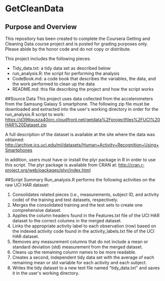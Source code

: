 # GetCleanData

## Purpose and Overview
This repository has been created to complete the Coursera Getting and Cleaning Data course project and is posted for grading purposes only.  Please abide by the honor code and do not copy or distribute.

This project includes the following pieces:
* Tidy_data.txt:  a tidy data set as described below
* run_analysis.R: the script for performing the analysis
* CodeBook.md: a code book that describes the variables, the data, and the work performed to clean up the data
* README.md: this file describing the project and how the script works

##Source Data
This project uses data collected from the accelerometers from the Samsung Galaxy S smartphone.  The following zip file must be downloaded and extracted into the user's working directory in order for the run_analysis.R script to work: 
https://d396qusza40orc.cloudfront.net/getdata%2Fprojectfiles%2FUCI%20HAR%20Dataset.zip 

A full description of the dataset is available at the site where the data was obtained: 
http://archive.ics.uci.edu/ml/datasets/Human+Activity+Recognition+Using+Smartphones 

In addition, users must have or install the plyr package in R in order to use this script.  The plyr package is available from CRAN at:
http://cran.r-project.org/web/packages/plyr/index.html

##Script Summary
Run_analysis.R performs the following activities on the raw UCI HAR dataset:

1. Consolidates related pieces (i.e., measurements, subject ID, and activity code) of the training and test datasets, respectively. 
2. Merges the consolidated training and the test sets to create one comprehensive dataset.
3. Applies the column headers found in the Features.txt file of the UCI HAR dataset to the correct columns in the merged dataset.
4. Links the appropriate activity label to each observation (row) based on the indexed activity code found in the activity_labels.txt file of the UCI HAR dataset.
5. Removes any measurement columns that do not include a mean or standard deviation (std) measurement from the merged dataset.
6. Cleans up the remaining column names to be more readable.
7. Creates a second, independent tidy data set with the average of each remaining mean or std variable for each activity and each subject.
8. Writes the tidy dataset to a new text file named "tidy_data.txt" and saves it in the user's working directory.
